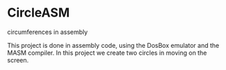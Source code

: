 # CircleASM
circumferences in assembly

This project is done in assembly code, using the DosBox emulator and the MASM compiler. In this project we create two circles in moving on the screen.
